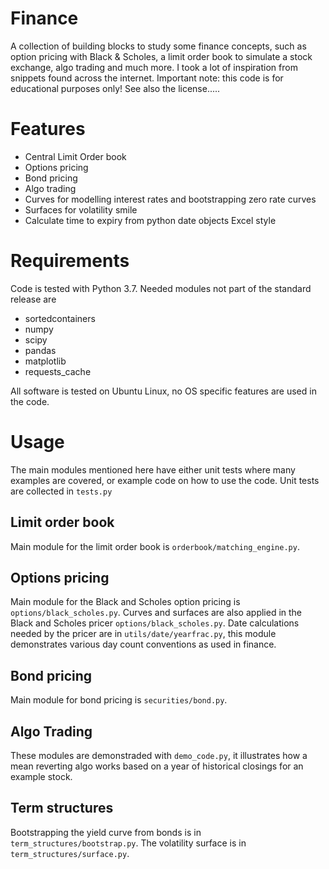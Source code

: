 Finance
=======

A collection of building blocks to study some finance concepts, such as option pricing with Black & Scholes, a limit order book to simulate a stock exchange, algo trading and much more. 
I took a lot of inspiration from snippets found across the internet.
Important note: this code is for educational purposes only! See also the license.....

Features
=========

- Central Limit Order book
- Options pricing
- Bond pricing
- Algo trading
- Curves for modelling interest rates and bootstrapping zero rate curves
- Surfaces for volatility smile
- Calculate time to expiry from python date objects Excel style

Requirements
============

Code is tested with Python 3.7. Needed modules not part of the standard release are
- sortedcontainers
- numpy
- scipy
- pandas
- matplotlib
- requests_cache

All software is tested on Ubuntu Linux, no OS specific features are used in the code.

Usage
=====

The main modules mentioned here have either unit tests where many examples are covered, or example code on how to use the code.
Unit tests are collected in `tests.py` 

Limit order book
----------------
Main module for the limit order book is `orderbook/matching_engine.py`.

Options pricing
---------------

Main module for the Black and Scholes option pricing is `options/black_scholes.py`.
Curves and surfaces are also applied in the Black and Scholes pricer `options/black_scholes.py`.
Date calculations needed by the pricer are in `utils/date/yearfrac.py`, this module demonstrates various day count conventions as used in finance.

Bond pricing
------------

Main module for bond pricing is `securities/bond.py`.

Algo Trading
------------

These modules are demonstraded with `demo_code.py`, it illustrates how a mean reverting algo works based on a year of historical closings for an example stock.

Term structures
---------------

Bootstrapping the yield curve from bonds is in `term_structures/bootstrap.py`. 
The volatility surface is in `term_structures/surface.py`. 

